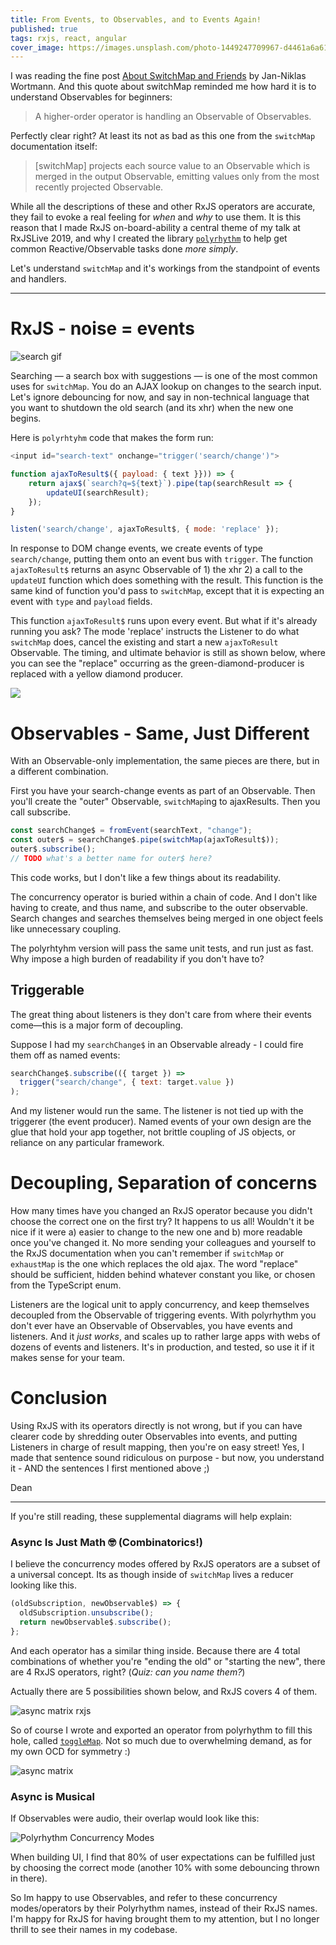 ```yaml
---
title: From Events, to Observables, and to Events Again!
published: true
tags: rxjs, react, angular
cover_image: https://images.unsplash.com/photo-1449247709967-d4461a6a6103?ixlib=rb-1.2.1&ixid=eyJhcHBfaWQiOjEyMDd9&auto=format&fit=crop&w=1951&q=80
---
```


I was reading the fine post [About SwitchMap and Friends](https://dev.to/rxjs/about-switchmap-and-friends-2jmm) by Jan-Niklas Wortmann. And this quote about switchMap reminded me how hard it is to understand Observables for beginners:

> A higher-order operator is handling an Observable of Observables.

Perfectly clear right? At least its not as bad as this one from the `switchMap` documentation itself:

> [switchMap] projects each source value to an Observable which is merged in the output Observable, emitting values only from the most recently projected Observable.

While all the descriptions of these and other RxJS operators are accurate, they fail to evoke a real feeling for _when_ and _why_ to use them. It is this reason that I made RxJS on-board-ability a central theme of my talk at RxJSLive 2019, and why I created the library [`polyrhythm`](https://github.com/deanius/polyrhythm) to help get common Reactive/Observable tasks done _more simply_.

Let's understand `switchMap` and it's workings from the standpoint of events and handlers.


---

# RxJS - noise = events

![search gif](https://p61.f2.n0.cdn.getcloudapp.com/items/Qwu0P495/Screen%20Recording%202020-09-22%20at%2002.28.58%20PM.gif?source=viewer&v=98630333c05bb55e294c442dbd85d2ef)

Searching — a search box with suggestions — is one of the most common uses for `switchMap`. You do an AJAX lookup on changes to the search input. Let's ignore debouncing for now, and say in non-technical language that you want to shutdown the old search (and its xhr) when the new one begins.

Here is `polyrhtyhm` code that makes the form run:

```js
<input id="search-text" onchange="trigger('search/change')">

function ajaxToResult$({ payload: { text }})) => {
    return ajax$(`search?q=${text}`).pipe(tap(searchResult => {
        updateUI(searchResult);
    });
}

listen('search/change', ajaxToResult$, { mode: 'replace' });
```

In response to DOM change events, we create events of type `search/change`, putting them onto an event bus with `trigger`. The function `ajaxToResult$` returns an async Observable of 1) the xhr 2) a call to the `updateUI` function which does something with the result. This function is the same kind of function you'd pass to `switchMap`, except that it is expecting an event with `type` and `payload` fields.

This function `ajaxToResult$` runs upon every event. But what if it's already running you ask? The mode 'replace' instructs the Listener to do what `switchMap` does, cancel the existing and start a new `ajaxToResult` Observable. The timing, and ultimate behavior is still as shown below, where you can see the "replace" occurring as the green-diamond-producer is replaced with a yellow diamond producer.

![](https://res.cloudinary.com/practicaldev/image/fetch/s--zyDfK4i3--/c_limit%2Cf_auto%2Cfl_progressive%2Cq_auto%2Cw_880/https://raw.githubusercontent.com/rxjs-blog/blog/master/blog-posts/about-switchmap-and-friends/assets/switchMap-marble-diagram.jpg)

# Observables - Same, Just Different

With an Observable-only implementation, the same pieces are there, but in a different combination.

First you have your search-change events as part of an Observable. Then you'll create the "outer" Observable, `switchMap`ing to ajaxResults. Then you call subscribe.

```js
const searchChange$ = fromEvent(searchText, "change");
const outer$ = searchChange$.pipe(switchMap(ajaxToResult$));
outer$.subscribe();
// TODO what's a better name for outer$ here?
```

This code works, but I don't like a few things about its readability.

The concurrency operator is buried within a chain of code. And I don't like having to create, and thus name, and subscribe to the outer observable. Search changes and searches themselves being merged in one object feels like unnecessary coupling.

The polyrhtyhm version will pass the same unit tests, and run just as fast. Why impose a high burden of readability if you don't have to?

## Triggerable

The great thing about listeners is they don't care from where their events come—this is a major form of decoupling.

Suppose I had my `searchChange$` in an Observable already - I could fire them off as named events:

```js
searchChange$.subscribe(({ target }) =>
  trigger("search/change", { text: target.value })
);
```

And my listener would run the same. The listener is not tied up with the triggerer (the event producer).
Named events of your own design are the glue that hold your app together, not brittle coupling of JS objects, or reliance on any particular framework.

# Decoupling, Separation of concerns

How many times have you changed an RxJS operator because you didn't choose the correct one on the first try? It happens to us all! Wouldn't it be nice if it were a) easier to change to the new one and b) more readable once you've changed it. No more sending your colleagues and yourself to the RxJS documentation when you can't remember if `switchMap` or `exhaustMap` is the one which replaces the old ajax. The word "replace" should be sufficient, hidden behind whatever constant you like, or chosen from the TypeScript enum.

Listeners are the logical unit to apply concurrency, and keep themselves decoupled from the Observable of triggering events. With polyrhythm you don't ever have an Observable of Observables, you have events and listeners. And it _just works_, and scales up to rather large apps with webs of dozens of events and listeners. It's in production, and tested, so use it if it makes sense for your team.

# Conclusion

Using RxJS with its operators directly is not wrong, but if you can have clearer code by shredding outer Observables into events, and putting Listeners in charge of result mapping, then you're on easy street! Yes, I made that sentence sound ridiculous on purpose - but now, you understand it - AND the sentences I first mentioned above ;)

Dean

---
If you're still reading, these supplemental diagrams will help explain:


### Async Is Just Math 🤓 (Combinatorics!)

I believe the concurrency modes offered by RxJS operators are a subset of a universal concept. Its as though inside of `switchMap` lives a reducer looking like this.

```js
(oldSubscription, newObservable$) => {
  oldSubscription.unsubscribe();
  return newObservable$.subscribe();
};
```

And each operator has a similar thing inside. Because there are 4 total combinations of whether you're "ending the old" or "starting the new", there are 4 RxJS operators, right? (_Quiz: can you name them?_)

Actually there are 5 possibilities shown below, and RxJS covers 4 of them.

![async matrix rxjs](https://p61.f2.n0.cdn.getcloudapp.com/items/bLuwyrDN/Image%202020-10-29%20at%209.23.18%20AM.png?source=viewer&v=4f83f473f14ee9dd31fe04b2f5996b48)

So of course I wrote and exported an operator from polyrhythm to fill this hole, called [`toggleMap`](https://github.com/deanius/polyrhythm/blob/main/src/toggleMap.ts). Not so much due to overwhelming demand, as for my own OCD for symmetry :)

![async matrix](https://p61.f2.n0.cdn.getcloudapp.com/items/rRuomvXB/Image%202020-10-29%20at%209.22.48%20AM.png?source=viewer&v=87acf238d876dceb018e3c2a8b84112c)

### Async is Musical

If Observables were audio, their overlap would look like this:

![Polyrhythm Concurrency Modes](https://s3.amazonaws.com/www.deanius.com/ConcurModes2.png)

When building UI, I find that 80% of user expectations can be fulfilled just by choosing the correct mode (another 10% with some debouncing thrown in there).

So Im happy to use Observables, and refer to these concurrency modes/operators by their Polyrhythm names, instead of their RxJS names. I'm happy for RxJS for having brought them to my attention, but I no longer thrill to see their names in my codebase.

